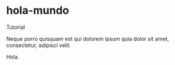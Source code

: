 # hola-mundo
Tutorial

Neque porro quisquam est qui dolorem ipsum quia dolor sit amet, consectetur, adipisci velit.

Hola.
